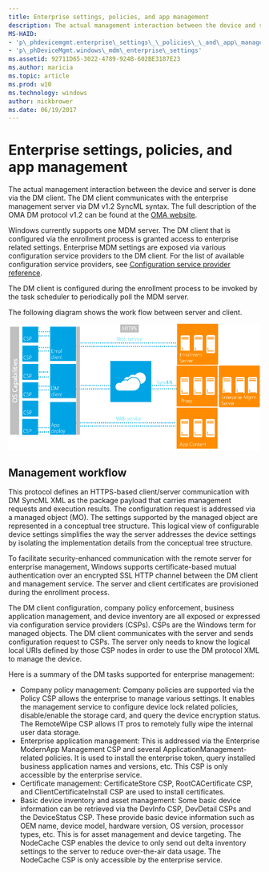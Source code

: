```yaml
---
title: Enterprise settings, policies, and app management
description: The actual management interaction between the device and server is done via the DM client. The DM client communicates with the enterprise management server via DM v1.2 SyncML syntax.
MS-HAID:
- 'p\_phdevicemgmt.enterprise\_settings\_\_policies\_\_and\_app\_management'
- 'p\_phDeviceMgmt.windows\_mdm\_enterprise\_settings'
ms.assetid: 92711D65-3022-4789-924B-602BE3187E23
ms.author: maricia
ms.topic: article
ms.prod: w10
ms.technology: windows
author: nickbrower
ms.date: 06/19/2017
---
```


# Enterprise settings, policies, and app management

The actual management interaction between the device and server is done via the DM client. The DM client communicates with the enterprise management server via DM v1.2 SyncML syntax. The full description of the OMA DM protocol v1.2 can be found at the [OMA website](http://go.microsoft.com/fwlink/p/?LinkId=267526).

Windows currently supports one MDM server. The DM client that is configured via the enrollment process is granted access to enterprise related settings. Enterprise MDM settings are exposed via various configuration service providers to the DM client. For the list of available configuration service providers, see [Configuration service provider reference](configuration-service-provider-reference.md).

The DM client is configured during the enrollment process to be invoked by the task scheduler to periodically poll the MDM server.

The following diagram shows the work flow between server and client.

![windows client and server mdm diagram](images/enterprise-workflow.png)


## Management workflow

This protocol defines an HTTPS-based client/server communication with DM SyncML XML as the package payload that carries management requests and execution results. The configuration request is addressed via a managed object (MO). The settings supported by the managed object are represented in a conceptual tree structure. This logical view of configurable device settings simplifies the way the server addresses the device settings by isolating the implementation details from the conceptual tree structure.

To facilitate security-enhanced communication with the remote server for enterprise management, Windows supports certificate-based mutual authentication over an encrypted SSL HTTP channel between the DM client and management service. The server and client certificates are provisioned during the enrollment process.

The DM client configuration, company policy enforcement, business application management, and device inventory are all exposed or expressed via configuration service providers (CSPs). CSPs are the Windows term for managed objects. The DM client communicates with the server and sends configuration request to CSPs. The server only needs to know the logical local URIs defined by those CSP nodes in order to use the DM protocol XML to manage the device.

Here is a summary of the DM tasks supported for enterprise management:

-   Company policy management: Company policies are supported via the Policy CSP allows the enterprise to manage various settings. It enables the management service to configure device lock related policies, disable/enable the storage card, and query the device encryption status. The RemoteWipe CSP allows IT pros to remotely fully wipe the internal user data storage.
-   Enterprise application management: This is addressed via the Enterprise ModernApp Management CSP and several ApplicationManagement-related policies. It is used to install the enterprise token, query installed business application names and versions, etc. This CSP is only accessible by the enterprise service.
-   Certificate management: CertificateStore CSP, RootCACertificate CSP, and ClientCertificateInstall CSP are used to install certificates.
-   Basic device inventory and asset management: Some basic device information can be retrieved via the DevInfo CSP, DevDetail CSPs and the DeviceStatus CSP. These provide basic device information such as OEM name, device model, hardware version, OS version, processor types, etc. This is for asset management and device targeting. The NodeCache CSP enables the device to only send out delta inventory settings to the server to reduce over-the-air data usage. The NodeCache CSP is only accessible by the enterprise service.

 






